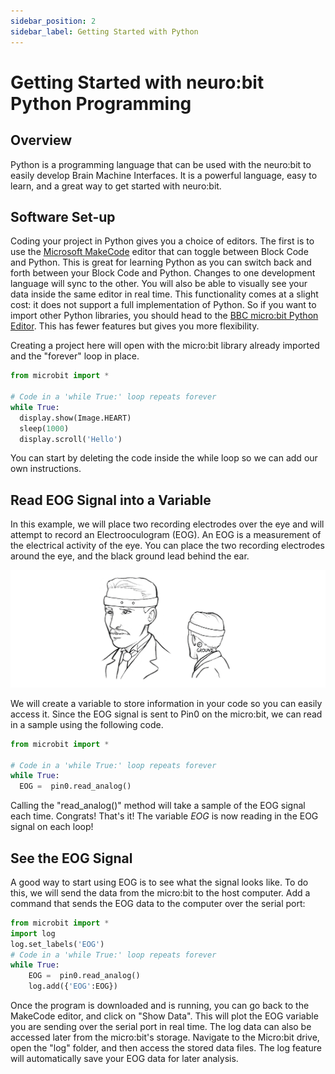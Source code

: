 ```yaml
---
sidebar_position: 2
sidebar_label: Getting Started with Python
---
```


# Getting Started with neuro:bit Python Programming #

## Overview ##

Python is a programming language that can be used with the neuro:bit to easily develop Brain Machine Interfaces. It is a powerful language, easy to learn, and a great way to get started with neuro:bit.

## Software Set-up ## 

Coding your project in Python gives you a choice of editors. The first is to use the [Microsoft MakeCode](https://makecode.microbit.org/) editor that can toggle between Block Code and Python. This is great for learning Python as you can switch back and forth between your Block Code and Python. Changes to one development language will sync to the other. You will also be able to visually see your data inside the same editor in real time. This functionality comes at a slight cost: it does not support a full implementation of Python. So if you want to import other Python libraries, you should head to the [BBC micro:bit Python Editor](https://python.microbit.org/v/3/ideas). This has fewer features but gives you more flexibility.

Creating a project here will open with the micro:bit library already imported and the "forever" loop in place.

```py title="Hello Heart!"
from microbit import *

# Code in a 'while True:' loop repeats forever
while True:
  display.show(Image.HEART)
  sleep(1000)
  display.scroll('Hello')
```
You can start by deleting the code inside the while loop so we can add our own instructions. 

## Read EOG Signal into a Variable ## 

In this example, we will place two recording electrodes over the eye and will attempt to record an Electrooculogram (EOG). An EOG is a measurement of the electrical activity of the eye. You can place the two recording electrodes around the eye, and the black ground lead behind the ear.

![EOG Recording Sertup](./py_EOGplacement.png)

We will create a variable to store information in your code so you can easily access it. Since the EOG signal is sent to Pin0 on the micro:bit, we can read in a sample using the following code.

```py title="The Most Basic Python BMI Code"
from microbit import *

# Code in a 'while True:' loop repeats forever
while True:
  EOG =  pin0.read_analog() 
```
Calling the "read_analog()" method will take a sample of the EOG signal each time. Congrats! That's it! The variable *EOG* is now reading in the EOG signal on each loop!

## See the EOG Signal ##

A good way to start using EOG is to see what the signal looks like. To do this, we will send the data from the micro:bit to the host computer. Add a command that sends the EOG data to the computer over the serial port:

```py title="Python Logging Code for Real Time Viewing"
from microbit import *
import log
log.set_labels('EOG')
# Code in a 'while True:' loop repeats forever
while True:
    EOG =  pin0.read_analog()
    log.add({'EOG':EOG})
```

Once the program is downloaded and is running, you can go back to the MakeCode editor, and click on "Show Data". This will plot the EOG variable you are sending over the serial port in real time. The log data can also be accessed later from the micro:bit's storage. Navigate to the Micro:bit drive, open the "log" folder, and then access the stored data files. The log feature will automatically save your EOG data for later analysis.